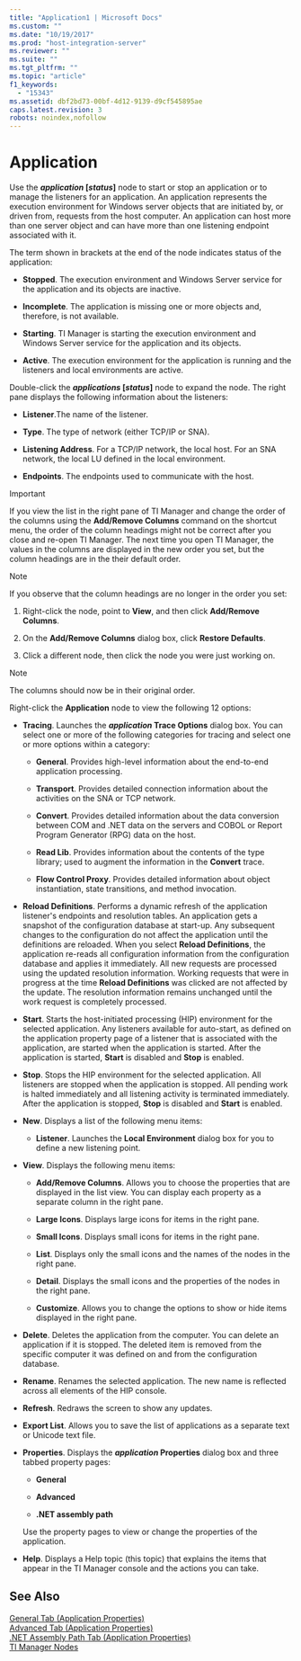 ```yaml
---
title: "Application1 | Microsoft Docs"
ms.custom: ""
ms.date: "10/19/2017"
ms.prod: "host-integration-server"
ms.reviewer: ""
ms.suite: ""
ms.tgt_pltfrm: ""
ms.topic: "article"
f1_keywords: 
  - "15343"
ms.assetid: dbf2bd73-00bf-4d12-9139-d9cf545895ae
caps.latest.revision: 3
robots: noindex,nofollow
---
```

# Application
Use the ***application* [*status*]** node to start or stop an application or to manage the listeners for an application. An application represents the execution environment for Windows server objects that are initiated by, or driven from, requests from the host computer. An application can host more than one server object and can have more than one listening endpoint associated with it.  
  
 The term shown in brackets at the end of the node indicates status of the application:  
  
-   **Stopped**. The execution environment and Windows Server service for the application and its objects are inactive.  
  
-   **Incomplete**. The application is missing one or more objects and, therefore, is not available.  
  
-   **Starting**. TI Manager is starting the execution environment and Windows Server service for the application and its objects.  
  
-   **Active**. The execution environment for the application is running and the listeners and local environments are active.  
  
 Double-click the ***applications* [*status*]** node to expand the node. The right pane displays the following information about the listeners:  
  
-   **Listener**.The name of the listener.  
  
-   **Type**. The type of network (either TCP/IP or SNA).  
  
-   **Listening Address**. For a TCP/IP network, the local host. For an SNA network, the local LU defined in the local environment.  
  
-   **Endpoints**. The endpoints used to communicate with the host.  
  
> [!IMPORTANT]
>  If you view the list in the right pane of TI Manager and change the order of the columns using the **Add/Remove Columns** command on the shortcut menu, the order of the column headings might not be correct after you close and re-open TI Manager. The next time you open TI Manager, the values in the columns are displayed in the new order you set, but the column headings are in the their default order.  
  
> [!NOTE]
>  If you observe that the column headings are no longer in the order you set:  
  
1.  Right-click the node, point to **View**, and then click **Add/Remove Columns**.  
  
2.  On the **Add/Remove Columns** dialog box, click **Restore Defaults**.  
  
3.  Click a different node, then click the node you were just working on.  
  
> [!NOTE]
>  The columns should now be in their original order.  
  
 Right-click the **Application** node to view the following 12 options:  
  
-   **Tracing**. Launches the ***application* Trace Options** dialog box. You can select one or more of the following categories for tracing and select one or more options within a category:  
  
    -   **General**. Provides high-level information about the end-to-end application processing.  
  
    -   **Transport**. Provides detailed connection information about the activities on the SNA or TCP network.  
  
    -   **Convert**. Provides detailed information about the data conversion between COM and .NET data on the servers and COBOL or Report Program Generator (RPG) data on the host.  
  
    -   **Read Lib**. Provides information about the contents of the type library; used to augment the information in the **Convert** trace.  
  
    -   **Flow Control Proxy**. Provides detailed information about object instantiation, state transitions, and method invocation.  
  
-   **Reload Definitions**. Performs a dynamic refresh of the application listener's endpoints and resolution tables. An application gets a snapshot of the configuration database at start-up. Any subsequent changes to the configuration do not affect the application until the definitions are reloaded. When you select **Reload Definitions**, the application re-reads all configuration information from the configuration database and applies it immediately. All new requests are processed using the updated resolution information. Working requests that were in progress at the time **Reload Definitions** was clicked are not affected by the update. The resolution information remains unchanged until the work request is completely processed.  
  
-   **Start**. Starts the host-initiated processing (HIP) environment for the selected application. Any listeners available for auto-start, as defined on the application property page of a listener that is associated with the application, are started when the application is started. After the application is started, **Start** is disabled and **Stop** is enabled.  
  
-   **Stop**. Stops the HIP environment for the selected application. All listeners are stopped when the application is stopped. All pending work is halted immediately and all listening activity is terminated immediately. After the application is stopped, **Stop** is disabled and **Start** is enabled.  
  
-   **New**. Displays a list of the following menu items:  
  
    -   **Listener**. Launches the **Local Environment** dialog box for you to define a new listening point.  
  
-   **View**. Displays the following menu items:  
  
    -   **Add/Remove Columns**. Allows you to choose the properties that are displayed in the list view. You can display each property as a separate column in the right pane.  
  
    -   **Large Icons**. Displays large icons for items in the right pane.  
  
    -   **Small Icons**. Displays small icons for items in the right pane.  
  
    -   **List**. Displays only the small icons and the names of the nodes in the right pane.  
  
    -   **Detail**. Displays the small icons and the properties of the nodes in the right pane.  
  
    -   **Customize**. Allows you to change the options to show or hide items displayed in the right pane.  
  
-   **Delete**. Deletes the application from the computer. You can delete an application if it is stopped. The deleted item is removed from the specific computer it was defined on and from the configuration database.  
  
-   **Rename**. Renames the selected application. The new name is reflected across all elements of the HIP console.  
  
-   **Refresh**. Redraws the screen to show any updates.  
  
-   **Export List**. Allows you to save the list of applications as a separate text or Unicode text file.  
  
-   **Properties**. Displays the ***application* Properties** dialog box and three tabbed property pages:  
  
    -   **General**  
  
    -   **Advanced**  
  
    -   **.NET assembly path**  
  
     Use the property pages to view or change the properties of the application.  
  
-   **Help**. Displays a Help topic (this topic) that explains the items that appear in the TI Manager console and the actions you can take.  
  
## See Also  
 [General Tab (Application Properties)](../core/general-tab-application-properties.md)   
 [Advanced Tab (Application Properties)](../core/advanced-tab-application-properties.md)   
 [.NET Assembly Path Tab (Application Properties)](../core/net-assembly-path-tab-application-properties.md)   
 [TI Manager Nodes](../core/ti-manager-nodes.md)